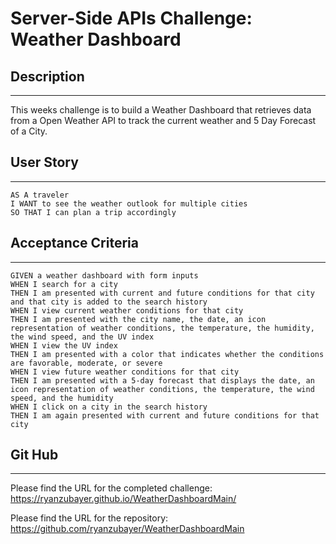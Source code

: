 # Server-Side APIs Challenge: Weather Dashboard

## Description
________

This weeks challenge is to build a Weather Dashboard that retrieves data from a Open Weather API to track the current weather and 5 Day Forecast of a City.


## User Story
____________
```
AS A traveler
I WANT to see the weather outlook for multiple cities
SO THAT I can plan a trip accordingly
```

## Acceptance Criteria
___
```
GIVEN a weather dashboard with form inputs
WHEN I search for a city
THEN I am presented with current and future conditions for that city and that city is added to the search history
WHEN I view current weather conditions for that city
THEN I am presented with the city name, the date, an icon representation of weather conditions, the temperature, the humidity, the wind speed, and the UV index
WHEN I view the UV index
THEN I am presented with a color that indicates whether the conditions are favorable, moderate, or severe
WHEN I view future weather conditions for that city
THEN I am presented with a 5-day forecast that displays the date, an icon representation of weather conditions, the temperature, the wind speed, and the humidity
WHEN I click on a city in the search history
THEN I am again presented with current and future conditions for that city
```


## Git Hub
___

Please find the URL for the completed challenge: https://ryanzubayer.github.io/WeatherDashboardMain/

Please find the URL for the repository: https://github.com/ryanzubayer/WeatherDashboardMain
